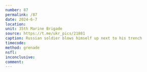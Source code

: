 ```yaml
---
number: 87
permalink: /87
date: 2024-6-7
location: 
unit: 35th Marine Brigade
source: https://t.me/ukr_pics/21881
caption: Russian soldier blows himself up next to his trench
timecode: 
method: grenade
nsfl: 
inconclusive: 
comment: 
---
```

<script async src="https://telegram.org/js/telegram-widget.js?22" data-telegram-post="ukr_pics/21881" data-width="100%" data-userpic="false"></script>